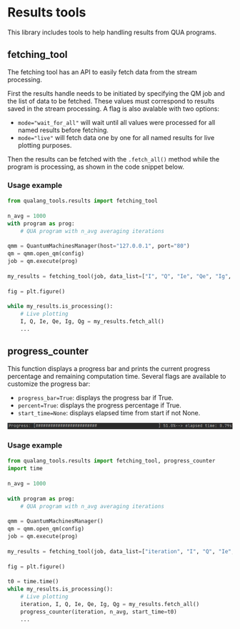 # Results tools
This library includes tools to help handling results from QUA programs.

## fetching_tool
The fetching tool has an API to easily fetch data from the stream processing.

First the results handle needs to be initiated by specifying the QM job and the list of data to be fetched. 
These values must correspond to results saved in the stream processing. A flag is also avalable with two options:
- `mode="wait_for_all"` will wait until all values were processed for all named results before fetching.
- `mode="live"` will fetch data one by one for all named results for live plotting purposes.

Then the results can be fetched with the `.fetch_all()` method while the program is processing, as shown in the code snippet below.

### Usage example
 
```python
from qualang_tools.results import fetching_tool

n_avg = 1000
with program as prog:
    # QUA program with n_avg averaging iterations

qmm = QuantumMachinesManager(host="127.0.0.1", port="80")
qm = qmm.open_qm(config)
job = qm.execute(prog)

my_results = fetching_tool(job, data_list=["I", "Q", "Ie", "Qe", "Ig", "Qg"], mode="live")

fig = plt.figure()

while my_results.is_processing():
    # Live plotting
    I, Q, Ie, Qe, Ig, Qg = my_results.fetch_all()
    ...
```

## progress_counter
This function displays a progress bar and prints the current progress percentage and remaining computation time.
Several flags are available to customize the progress bar:
- `progress_bar=True`: displays the progress bar if True.
- `percent=True`: displays the progress percentage if True.
- `start_time=None`: displays elapsed time from start if not None.


<img src="progress_bar.PNG" alt="drawing"/>

### Usage example

```python
from qualang_tools.results import fetching_tool, progress_counter
import time

n_avg = 1000

with program as prog:
    # QUA program with n_avg averaging iterations

qmm = QuantumMachinesManager()
qm = qmm.open_qm(config)
job = qm.execute(prog)

my_results = fetching_tool(job, data_list=["iteration", "I", "Q", "Ie", "Qe", "Ig", "Qg"], mode="live")

fig = plt.figure()

t0 = time.time()
while my_results.is_processing():
    # Live plotting
    iteration, I, Q, Ie, Qe, Ig, Qg = my_results.fetch_all()
    progress_counter(iteration, n_avg, start_time=t0)
    ...
```
